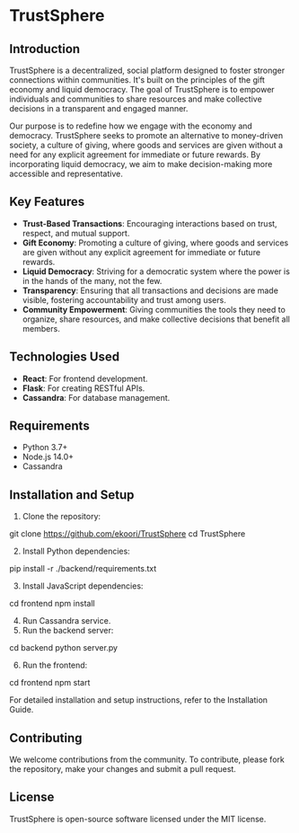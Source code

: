 # TrustSphere

## Introduction

TrustSphere is a decentralized, social platform designed to foster stronger connections within communities. It's built on the principles of the gift economy and liquid democracy. The goal of TrustSphere is to empower individuals and communities to share resources and make collective decisions in a transparent and engaged manner.

Our purpose is to redefine how we engage with the economy and democracy. TrustSphere seeks to promote an alternative to money-driven society, a culture of giving, where goods and services are given without a need for any explicit agreement for immediate or future rewards. By incorporating liquid democracy, we aim to make decision-making more accessible and representative.

## Key Features

- **Trust-Based Transactions**: Encouraging interactions based on trust, respect, and mutual support. 
- **Gift Economy**: Promoting a culture of giving, where goods and services are given without any explicit agreement for immediate or future rewards.
- **Liquid Democracy**: Striving for a democratic system where the power is in the hands of the many, not the few. 
- **Transparency**: Ensuring that all transactions and decisions are made visible, fostering accountability and trust among users.
- **Community Empowerment**: Giving communities the tools they need to organize, share resources, and make collective decisions that benefit all members.

## Technologies Used

- **React**: For frontend development.
- **Flask**: For creating RESTful APIs.
- **Cassandra**: For database management.

## Requirements

- Python 3.7+
- Node.js 14.0+
- Cassandra

## Installation and Setup

1. Clone the repository:

git clone https://github.com/ekoori/TrustSphere
cd TrustSphere

2. Install Python dependencies:

pip install -r ./backend/requirements.txt

3. Install JavaScript dependencies:

cd frontend
npm install

4. Run Cassandra service.
5. Run the backend server:

cd backend
python server.py

6. Run the frontend:

cd frontend
npm start

For detailed installation and setup instructions, refer to the Installation Guide.

## Contributing
We welcome contributions from the community. To contribute, please fork the repository, make your changes and submit a pull request.

## License
TrustSphere is open-source software licensed under the MIT license.


